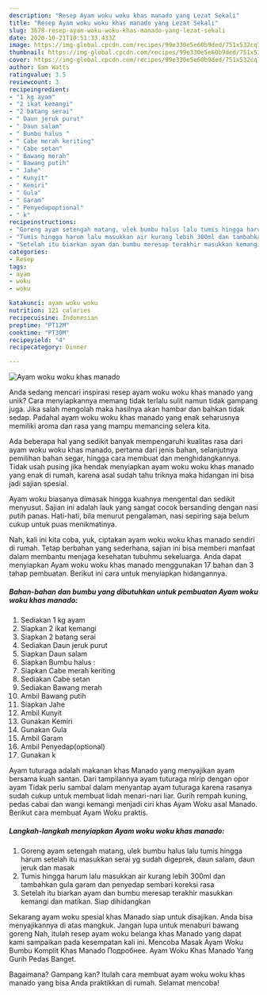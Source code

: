 ```yaml
---
description: "Resep Ayam woku woku khas manado yang Lezat Sekali"
title: "Resep Ayam woku woku khas manado yang Lezat Sekali"
slug: 3678-resep-ayam-woku-woku-khas-manado-yang-lezat-sekali
date: 2020-10-21T10:51:33.433Z
image: https://img-global.cpcdn.com/recipes/99e330e5e60b9ded/751x532cq70/ayam-woku-woku-khas-manado-foto-resep-utama.jpg
thumbnail: https://img-global.cpcdn.com/recipes/99e330e5e60b9ded/751x532cq70/ayam-woku-woku-khas-manado-foto-resep-utama.jpg
cover: https://img-global.cpcdn.com/recipes/99e330e5e60b9ded/751x532cq70/ayam-woku-woku-khas-manado-foto-resep-utama.jpg
author: Sam Watts
ratingvalue: 3.5
reviewcount: 3
recipeingredient:
- "1 kg ayam"
- "2 ikat kemangi"
- "2 batang serai"
- " Daun jeruk purut"
- " Daun salam"
- " Bumbu halus "
- " Cabe merah keriting"
- " Cabe setan"
- " Bawang merah"
- " Bawang putih"
- " Jahe"
- " Kunyit"
- " Kemiri"
- " Gula"
- " Garam"
- " Penyedapoptional"
- " k"
recipeinstructions:
- "Goreng ayam setengah matang, ulek bumbu halus lalu tumis hingga harum setelah itu masukkan serai yg sudah digeprek, daun salam, daun jeruk dan masak"
- "Tumis hingga harum lalu masukkan air kurang lebih 300ml dan tambahkan gula garam dan penyedap sembari koreksi rasa"
- "Setelah itu biarkan ayam dan bumbu meresap terakhir masukkan kemangi dan matikan. Siap dihidangkan"
categories:
- Resep
tags:
- ayam
- woku
- woku

katakunci: ayam woku woku 
nutrition: 121 calories
recipecuisine: Indonesian
preptime: "PT12M"
cooktime: "PT30M"
recipeyield: "4"
recipecategory: Dinner

---
```



![Ayam woku woku khas manado](https://img-global.cpcdn.com/recipes/99e330e5e60b9ded/751x532cq70/ayam-woku-woku-khas-manado-foto-resep-utama.jpg)

Anda sedang mencari inspirasi resep ayam woku woku khas manado yang unik? Cara menyiapkannya memang tidak terlalu sulit namun tidak gampang juga. Jika salah mengolah maka hasilnya akan hambar dan bahkan tidak sedap. Padahal ayam woku woku khas manado yang enak seharusnya memiliki aroma dan rasa yang mampu memancing selera kita.

Ada beberapa hal yang sedikit banyak mempengaruhi kualitas rasa dari ayam woku woku khas manado, pertama dari jenis bahan, selanjutnya pemilihan bahan segar, hingga cara membuat dan menghidangkannya. Tidak usah pusing jika hendak menyiapkan ayam woku woku khas manado yang enak di rumah, karena asal sudah tahu triknya maka hidangan ini bisa jadi sajian spesial.

Ayam woku biasanya dimasak hingga kuahnya mengental dan sedikit menyusut. Sajian ini adalah lauk yang sangat cocok bersanding dengan nasi putih panas. Hati-hati, bila menurut pengalaman, nasi sepiring saja belum cukup untuk puas menikmatinya.


Nah, kali ini kita coba, yuk, ciptakan ayam woku woku khas manado sendiri di rumah. Tetap berbahan yang sederhana, sajian ini bisa memberi manfaat dalam membantu menjaga kesehatan tubuhmu sekeluarga. Anda dapat menyiapkan Ayam woku woku khas manado menggunakan 17 bahan dan 3 tahap pembuatan. Berikut ini cara untuk menyiapkan hidangannya.

<!--inarticleads1-->

##### Bahan-bahan dan bumbu yang dibutuhkan untuk pembuatan Ayam woku woku khas manado:

1. Sediakan 1 kg ayam
1. Siapkan 2 ikat kemangi
1. Siapkan 2 batang serai
1. Sediakan  Daun jeruk purut
1. Siapkan  Daun salam
1. Siapkan  Bumbu halus :
1. Siapkan  Cabe merah keriting
1. Sediakan  Cabe setan
1. Sediakan  Bawang merah
1. Ambil  Bawang putih
1. Siapkan  Jahe
1. Ambil  Kunyit
1. Gunakan  Kemiri
1. Gunakan  Gula
1. Ambil  Garam
1. Ambil  Penyedap(optional)
1. Gunakan  k


Ayam tuturaga adalah makanan khas Manado yang menyajikan ayam bersama kuah santan. Dari tampilannya ayam tuturaga mirip dengan opor ayam Tidak perlu sambal dalam menyantap ayam tuturaga karena rasanya sudah cukup untuk membuat lidah menari-nari liar. Gurih rempah kuning, pedas cabai dan wangi kemangi menjadi ciri khas Ayam Woku asal Manado. Berikut cara membuat Ayam Woku praktis. 

<!--inarticleads2-->

##### Langkah-langkah menyiapkan Ayam woku woku khas manado:

1. Goreng ayam setengah matang, ulek bumbu halus lalu tumis hingga harum setelah itu masukkan serai yg sudah digeprek, daun salam, daun jeruk dan masak
1. Tumis hingga harum lalu masukkan air kurang lebih 300ml dan tambahkan gula garam dan penyedap sembari koreksi rasa
1. Setelah itu biarkan ayam dan bumbu meresap terakhir masukkan kemangi dan matikan. Siap dihidangkan


Sekarang ayam woku spesial khas Manado siap untuk disajikan. Anda bisa menyajikannya di atas mangkuk. Jangan lupa untuk menaburi bawang goreng Nah, itulah resep ayam woku belanga khas Manado yang dapat kami sampaikan pada kesempatan kali ini. Mencoba Masak Ayam Woku Bumbu Komplit Khas Manado Подробнее. Ayam Woku Khas Manado Yang Gurih Pedas Banget. 

Bagaimana? Gampang kan? Itulah cara membuat ayam woku woku khas manado yang bisa Anda praktikkan di rumah. Selamat mencoba!
